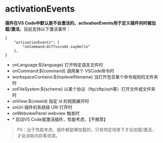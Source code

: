 # activationEvents
**插件在VS Code中默认是不会激活的，activationEvents用于定义插件何时被加载/激活**。目前支持以下激活事件：
```JS
{
    "activationEvents": [
        "onCommand:diffvscode.sayHello"
    ],
}
```
- onLanguage:${language} 打开特定语言文件时
- onCommand:${command} 调用某个 VSCode命令时
- workspaceContains:${toplevelfilename} 当打开包含某个命令规则的文件夹时
- onFileSystem:${scheme} 以某个协议（ftp/sftp/ssh等）打开文件或文件夹时
- onView:${viewId} 指定 id 的视图展开时
- onUri 插件的系统级 URI 打开时
- onWebviewPanel webview 触发时
- \* 启动VS Code就激活插件，性能考虑，【不推荐】

> PS：出于性能考虑，插件都是懒加载的，只有特定场景下才会加载/激活，才会消耗内存等资源。